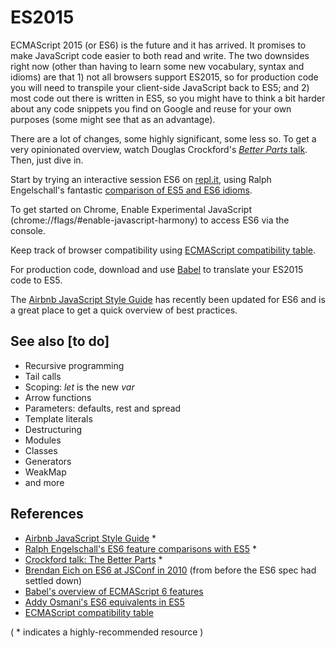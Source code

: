 # ES2015

ECMAScript 2015 (or ES6) is the future and it has arrived. It promises to make JavaScript code easier to both read and write. The two downsides right now (other than having to learn some new vocabulary, syntax and idioms) are that 1) not all browsers support ES2015, so for production  code you will need to transpile your client-side JavaScript back to ES5; and 2) most code out there is written in ES5, so you might have to think a bit harder about any code snippets you find on Google and reuse for your own purposes (some might see that as an advantage).

There are a lot of changes, some highly significant, some less so. To get a very opinionated overview, watch Douglas Crockford's [*Better Parts* talk](https://youtu.be/bo36MrBfTk4). Then, just dive in.

Start by trying an interactive session ES6 on [repl.it](https://repl.it/languages/traceur), using Ralph Engelschall's fantastic [comparison of ES5 and ES6 idioms](http://es6-features.org/).

To get started on Chrome, Enable Experimental JavaScript (chrome://flags/#enable-javascript-harmony) to access ES6 via the console.

Keep track of browser compatibility using [ECMAScript compatibility table](https://kangax.github.io/compat-table/es6/).

For production code, download and use [Babel](https://babeljs.io/) to translate your ES2015 code to ES5.

The [Airbnb JavaScript Style Guide](https://github.com/airbnb/javascript) has recently been updated for ES6 and is a great place to get a quick overview of best practices.

## See also [to do]
+ Recursive programming
+ Tail calls
+ Scoping: *let* is the new *var*
+ Arrow functions
+ Parameters: defaults, rest and spread
+ Template literals
+ Destructuring
+ Modules
+ Classes
+ Generators
+ WeakMap
+ and more

## References

+ [Airbnb JavaScript Style Guide](https://github.com/airbnb/javascript) *
+ [Ralph Engelschall's ES6 feature comparisons with ES5](http://es6-features.org/) *
+ [Crockford talk: The Better Parts](https://youtu.be/bo36MrBfTk4) *
+ [Brendan Eich on ES6 at JSConf in 2010](https://youtu.be/1EyRscXrehw) (from before the ES6 spec had settled down) 
+ [Babel's overview of ECMAScript 6 features](https://babeljs.io/docs/learn-es2015/)
+ [Addy Osmani's ES6 equivalents in ES5](https://github.com/addyosmani/es6-equivalents-in-es5)
+ [ECMAScript compatibility table](https://kangax.github.io/compat-table/es6/)

( * indicates a highly-recommended resource )
